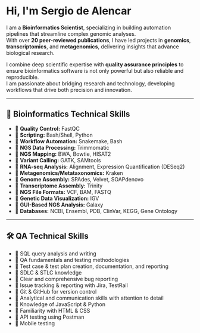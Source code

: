 
# Hi, I'm Sergio de Alencar  

I am a **Bioinformatics Scientist**, specializing in building automation pipelines that streamline complex genomic analyses.  
With over **20 peer-reviewed publications**, I have led projects in **genomics**, **transcriptomics**, and **metagenomics**, delivering insights that advance biological research.  

I combine deep scientific expertise with **quality assurance principles** to ensure bioinformatics software is not only powerful but also reliable and reproducible.  
I am passionate about bridging research and technology, developing workflows that drive both precision and innovation.  

---

## 🧬 Bioinformatics Technical Skills
- 🔸 **Quality Control:** FastQC  
- 🔸 **Scripting:** Bash/Shell, Python  
- 🔸 **Workflow Automation:** Snakemake, Bash  
- 🔸 **NGS Data Processing:** Trimmomatic  
- 🔸 **NGS Mapping:** BWA, Bowtie, HISAT2  
- 🔸 **Variant Calling:** GATK, SAMtools  
- 🔸 **RNA-seq Analysis:** Alignment, Expression Quantification (DESeq2)  
- 🔸 **Metagenomics/Metataxonomics:** Kraken  
- 🔸 **Genome Assembly:** SPAdes, Velvet, SOAPdenovo  
- 🔸 **Transcriptome Assembly:** Trinity  
- 🔸 **NGS File Formats:** VCF, BAM, FASTQ  
- 🔸 **Genetic Data Visualization:** IGV  
- 🔸 **GUI-Based NGS Analysis:** Galaxy  
- 🔸 **Databases:** NCBI, Ensembl, PDB, ClinVar, KEGG, Gene Ontology  

---

## 🛠️ QA Technical Skills
- 🔹 SQL query analysis and writing  
- 🔹 QA fundamentals and testing methodologies  
- 🔹 Test case & test plan creation, documentation, and reporting  
- 🔹 SDLC & STLC knowledge  
- 🔹 Clear and comprehensive bug reporting  
- 🔹 Issue tracking & reporting with Jira, TestRail  
- 🔹 Git & GitHub for version control  
- 🔹 Analytical and communication skills with attention to detail  
- 🔹 Knowledge of JavaScript & Python  
- 🔹 Familiarity with HTML & CSS  
- 🔹 API testing using Postman  
- 🔹 Mobile testing  

